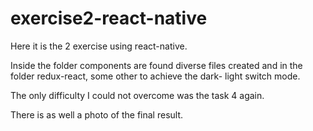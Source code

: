 # exercise2-react-native

Here it is the 2 exercise using react-native.

Inside the folder components are found diverse files created and in the folder redux-react, some other to achieve the dark- light switch mode. 

The only difficulty I could not overcome was the task 4 again.

There is as well a photo of the final result.
